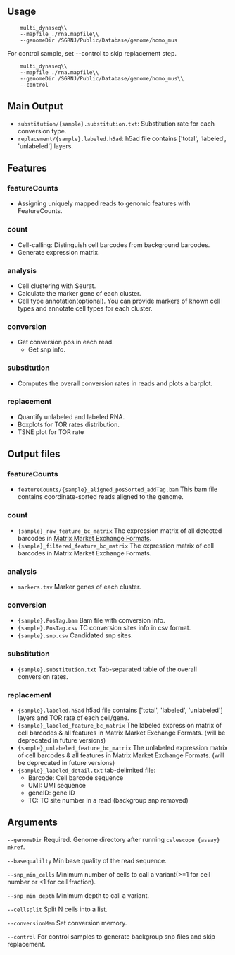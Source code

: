 ## Usage

```
    multi_dynaseq\\
    --mapfile ./rna.mapfile\\
    --genomeDir /SGRNJ/Public/Database/genome/homo_mus
```

For control sample, set --control to skip replacement step.
```
    multi_dynaseq\\
    --mapfile ./rna.mapfile\\
    --genomeDir /SGRNJ/Public/Database/genome/homo_mus\\
    --control
```

## Main Output
- `substitution/{sample}.substitution.txt`: Substitution rate for each conversion type.
- `replacement/{sample}.labeled.h5ad`: h5ad file contains ['total', 'labeled', 'unlabeled'] layers.

## Features
### featureCounts
- Assigning uniquely mapped reads to genomic features with FeatureCounts.

### count
- Cell-calling: Distinguish cell barcodes from background barcodes. 
- Generate expression matrix.

### analysis
- Cell clustering with Seurat.
- Calculate the marker gene of each cluster.
- Cell type annotation(optional). You can provide markers of known cell types and annotate cell types for each cluster.

### conversion
- Get conversion pos in each read.
    - Get snp info. 

### substitution
- Computes the overall conversion rates in reads and plots a barplot.

### replacement
- Quantify unlabeled and labeled RNA.
- Boxplots for TOR rates distribution.
- TSNE plot for TOR rate 


## Output files
### featureCounts
- `featureCounts/{sample}_aligned_posSorted_addTag.bam` This bam file contains coordinate-sorted reads aligned to the genome.

### count
- `{sample}_raw_feature_bc_matrix` The expression matrix of all detected barcodes in [Matrix Market Exchange Formats](
    https://math.nist.gov/MatrixMarket/formats.html). 
- `{sample}_filtered_feature_bc_matrix` The expression matrix of cell barcodes in Matrix Market Exchange Formats. 

### analysis
- `markers.tsv` Marker genes of each cluster.

### conversion
- `{sample}.PosTag.bam` Bam file with conversion info.
- `{sample}.PosTag.csv` TC conversion sites info in csv format.
- `{sample}.snp.csv` Candidated snp sites.

### substitution
- `{sample}.substitution.txt` Tab-separated table of the overall conversion rates.

### replacement
- `{sample}.labeled.h5ad` h5ad file contains ['total', 'labeled', 'unlabeled'] layers and TOR rate of each cell/gene.
- `{sample}_labeled_feature_bc_matrix` The labeled expression matrix of cell barcodes & all features in Matrix Market Exchange Formats. (will be deprecated in future versions)
- `{sample}_unlabeled_feature_bc_matrix` The unlabeled expression matrix of cell barcodes & all features in Matrix Market Exchange Formats. (will be deprecated in future versions)
- `{sample}_labeled_detail.txt`  tab-delimited  file:
    - Barcode: Cell barcode sequence
    - UMI: UMI sequence
    - geneID: gene ID
    - TC: TC site number in a read (backgroup snp removed)

## Arguments

`--genomeDir` Required. Genome directory after running `celescope {assay} mkref`.

`--basequalilty` Min base quality of the read sequence.

`--snp_min_cells` Minimum number of cells to call a variant(>=1 for cell number or <1 for cell fraction).

`--snp_min_depth` Minimum depth to call a variant.

`--cellsplit` Split N cells into a list.

`--conversionMem` Set conversion memory.

`--control` For control samples to generate backgroup snp files and skip replacement.

